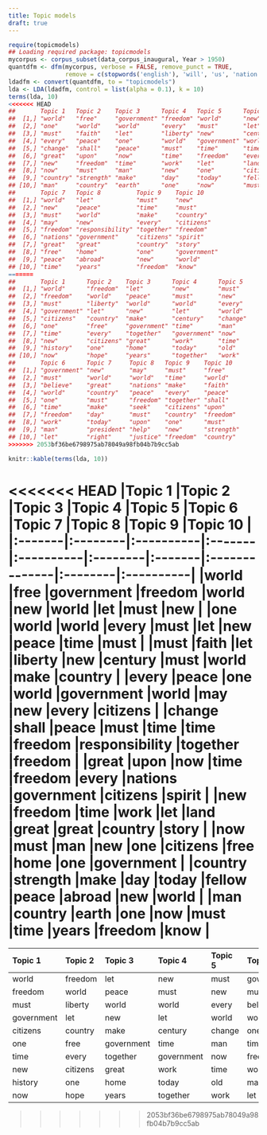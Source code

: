 ```yaml
---
title: Topic models
draft: true
---
```





```r
require(topicmodels)
## Loading required package: topicmodels
mycorpus <- corpus_subset(data_corpus_inaugural, Year > 1950)
quantdfm <- dfm(mycorpus, verbose = FALSE, remove_punct = TRUE,
                remove = c(stopwords('english'), 'will', 'us', 'nation', 'can', 'peopl*', 'americ*'))
ldadfm <- convert(quantdfm, to = "topicmodels")
lda <- LDA(ldadfm, control = list(alpha = 0.1), k = 10)
terms(lda, 10)
<<<<<<< HEAD
##       Topic 1   Topic 2    Topic 3      Topic 4   Topic 5      Topic 6   
##  [1,] "world"   "free"     "government" "freedom" "world"      "new"     
##  [2,] "one"     "world"    "world"      "every"   "must"       "let"     
##  [3,] "must"    "faith"    "let"        "liberty" "new"        "century" 
##  [4,] "every"   "peace"    "one"        "world"   "government" "world"   
##  [5,] "change"  "shall"    "peace"      "must"    "time"       "time"    
##  [6,] "great"   "upon"     "now"        "time"    "freedom"    "every"   
##  [7,] "new"     "freedom"  "time"       "work"    "let"        "land"    
##  [8,] "now"     "must"     "man"        "new"     "one"        "citizens"
##  [9,] "country" "strength" "make"       "day"     "today"      "fellow"  
## [10,] "man"     "country"  "earth"      "one"     "now"        "must"    
##       Topic 7   Topic 8          Topic 9    Topic 10    
##  [1,] "world"   "let"            "must"     "new"       
##  [2,] "new"     "peace"          "time"     "must"      
##  [3,] "must"    "world"          "make"     "country"   
##  [4,] "may"     "new"            "every"    "citizens"  
##  [5,] "freedom" "responsibility" "together" "freedom"   
##  [6,] "nations" "government"     "citizens" "spirit"    
##  [7,] "great"   "great"          "country"  "story"     
##  [8,] "free"    "home"           "one"      "government"
##  [9,] "peace"   "abroad"         "new"      "world"     
## [10,] "time"    "years"          "freedom"  "know"
=======
##       Topic 1      Topic 2    Topic 3      Topic 4      Topic 5 
##  [1,] "world"      "freedom"  "let"        "new"        "must"  
##  [2,] "freedom"    "world"    "peace"      "must"       "new"   
##  [3,] "must"       "liberty"  "world"      "world"      "every" 
##  [4,] "government" "let"      "new"        "let"        "world" 
##  [5,] "citizens"   "country"  "make"       "century"    "change"
##  [6,] "one"        "free"     "government" "time"       "man"   
##  [7,] "time"       "every"    "together"   "government" "now"   
##  [8,] "new"        "citizens" "great"      "work"       "time"  
##  [9,] "history"    "one"      "home"       "today"      "old"   
## [10,] "now"        "hope"     "years"      "together"   "work"  
##       Topic 6      Topic 7     Topic 8   Topic 9    Topic 10  
##  [1,] "government" "new"       "may"     "must"     "free"    
##  [2,] "must"       "world"     "world"   "time"     "world"   
##  [3,] "believe"    "great"     "nations" "make"     "faith"   
##  [4,] "world"      "country"   "peace"   "every"    "peace"   
##  [5,] "one"        "must"      "freedom" "together" "shall"   
##  [6,] "time"       "make"      "seek"    "citizens" "upon"    
##  [7,] "freedom"    "day"       "must"    "country"  "freedom" 
##  [8,] "work"       "today"     "upon"    "one"      "must"    
##  [9,] "man"        "president" "help"    "new"      "strength"
## [10,] "let"        "right"     "justice" "freedom"  "country"
>>>>>>> 2053bf36be6798975ab78049a98fb04b7b9cc5ab
```


```r
knitr::kable(terms(lda, 10))
```



<<<<<<< HEAD
|Topic 1 |Topic 2  |Topic 3    |Topic 4 |Topic 5    |Topic 6  |Topic 7 |Topic 8        |Topic 9  |Topic 10   |
|:-------|:--------|:----------|:-------|:----------|:--------|:-------|:--------------|:--------|:----------|
|world   |free     |government |freedom |world      |new      |world   |let            |must     |new        |
|one     |world    |world      |every   |must       |let      |new     |peace          |time     |must       |
|must    |faith    |let        |liberty |new        |century  |must    |world          |make     |country    |
|every   |peace    |one        |world   |government |world    |may     |new            |every    |citizens   |
|change  |shall    |peace      |must    |time       |time     |freedom |responsibility |together |freedom    |
|great   |upon     |now        |time    |freedom    |every    |nations |government     |citizens |spirit     |
|new     |freedom  |time       |work    |let        |land     |great   |great          |country  |story      |
|now     |must     |man        |new     |one        |citizens |free    |home           |one      |government |
|country |strength |make       |day     |today      |fellow   |peace   |abroad         |new      |world      |
|man     |country  |earth      |one     |now        |must     |time    |years          |freedom  |know       |
=======
|Topic 1    |Topic 2  |Topic 3    |Topic 4    |Topic 5 |Topic 6    |Topic 7   |Topic 8 |Topic 9  |Topic 10 |
|:----------|:--------|:----------|:----------|:-------|:----------|:---------|:-------|:--------|:--------|
|world      |freedom  |let        |new        |must    |government |new       |may     |must     |free     |
|freedom    |world    |peace      |must       |new     |must       |world     |world   |time     |world    |
|must       |liberty  |world      |world      |every   |believe    |great     |nations |make     |faith    |
|government |let      |new        |let        |world   |world      |country   |peace   |every    |peace    |
|citizens   |country  |make       |century    |change  |one        |must      |freedom |together |shall    |
|one        |free     |government |time       |man     |time       |make      |seek    |citizens |upon     |
|time       |every    |together   |government |now     |freedom    |day       |must    |country  |freedom  |
|new        |citizens |great      |work       |time    |work       |today     |upon    |one      |must     |
|history    |one      |home       |today      |old     |man        |president |help    |new      |strength |
|now        |hope     |years      |together   |work    |let        |right     |justice |freedom  |country  |
>>>>>>> 2053bf36be6798975ab78049a98fb04b7b9cc5ab
